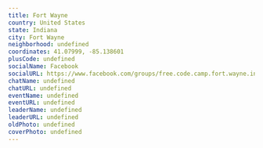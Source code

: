 ```yaml
---
title: Fort Wayne
country: United States
state: Indiana
city: Fort Wayne
neighborhood: undefined
coordinates: 41.07999, -85.138601
plusCode: undefined
socialName: Facebook
socialURL: https://www.facebook.com/groups/free.code.camp.fort.wayne.in
chatName: undefined
chatURL: undefined
eventName: undefined
eventURL: undefined
leaderName: undefined
leaderURL: undefined
oldPhoto: undefined
coverPhoto: undefined
---
```

